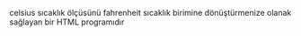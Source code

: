 celsius sıcaklık ölçüsünü fahrenheit sıcaklık birimine dönüştürmenize olanak sağlayan bir HTML programıdır
